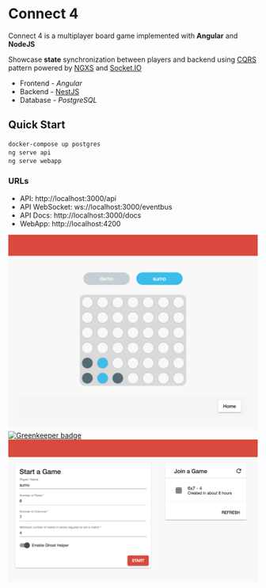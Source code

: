 # Connect 4

Connect 4 is a multiplayer board game implemented with **Angular** and **NodeJS** 

Showcase **state** synchronization between players and backend using [CQRS](https://martinfowler.com/bliki/CQRS.html) pattern powered by [NGXS](https://ngxs.gitbook.io/ngxs) and [Socket.IO](https://socket.io/)

* Frontend - *Angular*
* Backend - [NestJS](https://nestjs.com/)
* Database - *PostgreSQL*

## Quick Start
```bash
docker-compose up postgres
ng serve api
ng serve webapp
```

### URLs

* API: http://localhost:3000/api
* API WebSocket: ws://localhost:3000/eventbus
* API Docs: http://localhost:3000/docs
* WebApp: http://localhost:4200



[![Connect 4 Game](./media/connect4_match.png)](https://youtu.be/vLRkDdEW7ZI "Connect 4 Game - Click to Watch!") [![Greenkeeper badge](https://badges.greenkeeper.io/xmlking/connect4.svg)](https://greenkeeper.io/)
![Start Game](./media/connect4_start.png)

